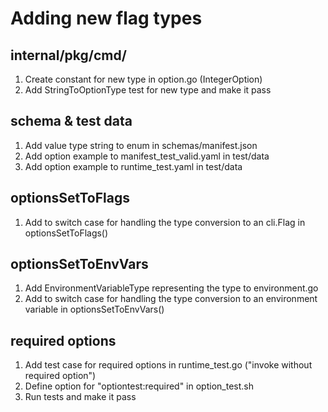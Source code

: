 # Adding new flag types

## internal/pkg/cmd/

1. Create constant for new type in option.go (IntegerOption)
2. Add StringToOptionType test for new type and make it pass

## schema & test data

1. Add value type string to enum in schemas/manifest.json
1. Add option example to manifest_test_valid.yaml in test/data
1. Add option example to runtime_test.yaml in test/data

## optionsSetToFlags

1. Add to switch case for handling the type conversion to an cli.Flag in optionsSetToFlags()

## optionsSetToEnvVars

1. Add EnvironmentVariableType representing the type to environment.go
1. Add to switch case for handling the type conversion to an environment variable in optionsSetToEnvVars()

## required options

1. Add test case for required options in runtime_test.go ("invoke without required option")
1. Define option for "optiontest:required" in option_test.sh
1. Run tests and make it pass
